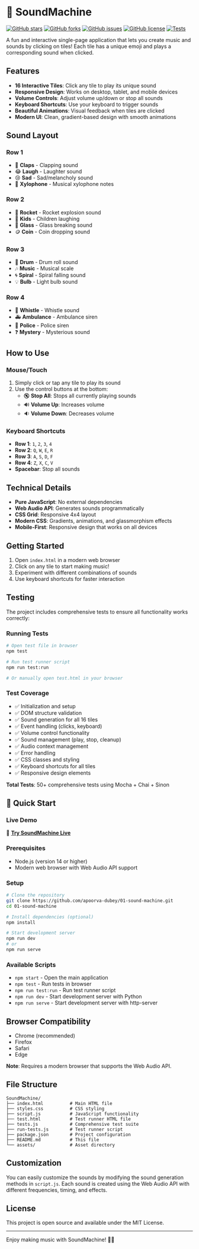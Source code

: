 # 🎵 SoundMachine

[![GitHub stars](https://img.shields.io/github/stars/apoorva-dubey/01-sound-machine?style=social)](https://github.com/apoorva-dubey/01-sound-machine/stargazers)
[![GitHub forks](https://img.shields.io/github/forks/apoorva-dubey/01-sound-machine?style=social)](https://github.com/apoorva-dubey/01-sound-machine/network)
[![GitHub issues](https://img.shields.io/github/issues/apoorva-dubey/01-sound-machine)](https://github.com/apoorva-dubey/01-sound-machine/issues)
[![GitHub license](https://img.shields.io/github/license/apoorva-dubey/01-sound-machine)](https://github.com/apoorva-dubey/01-sound-machine/blob/main/LICENSE)
[![Tests](https://img.shields.io/badge/tests-50%2B%20passing-brightgreen)](https://apoorva-dubey.github.io/01-sound-machine/test.html)

A fun and interactive single-page application that lets you create music and sounds by clicking on tiles! Each tile has a unique emoji and plays a corresponding sound when clicked.

## Features

- **16 Interactive Tiles**: Click any tile to play its unique sound
- **Responsive Design**: Works on desktop, tablet, and mobile devices
- **Volume Controls**: Adjust volume up/down or stop all sounds
- **Keyboard Shortcuts**: Use your keyboard to trigger sounds
- **Beautiful Animations**: Visual feedback when tiles are clicked
- **Modern UI**: Clean, gradient-based design with smooth animations

## Sound Layout

### Row 1
- 👏 **Claps** - Clapping sound
- 😂 **Laugh** - Laughter sound
- 😢 **Sad** - Sad/melancholy sound
- 🎵 **Xylophone** - Musical xylophone notes

### Row 2
- 🚀 **Rocket** - Rocket explosion sound
- 👶 **Kids** - Children laughing
- 🥂 **Glass** - Glass breaking sound
- 🪙 **Coin** - Coin dropping sound

### Row 3
- 🥁 **Drum** - Drum roll sound
- 🎶 **Music** - Musical scale
- 🌀 **Spiral** - Spiral falling sound
- 💡 **Bulb** - Light bulb sound

### Row 4
- 📢 **Whistle** - Whistle sound
- 🚑 **Ambulance** - Ambulance siren
- 🚓 **Police** - Police siren
- ❓ **Mystery** - Mysterious sound

## How to Use

### Mouse/Touch
1. Simply click or tap any tile to play its sound
2. Use the control buttons at the bottom:
   - 🔇 **Stop All**: Stops all currently playing sounds
   - 🔊 **Volume Up**: Increases volume
   - 🔉 **Volume Down**: Decreases volume

### Keyboard Shortcuts
- **Row 1**: `1`, `2`, `3`, `4`
- **Row 2**: `Q`, `W`, `E`, `R`
- **Row 3**: `A`, `S`, `D`, `F`
- **Row 4**: `Z`, `X`, `C`, `V`
- **Spacebar**: Stop all sounds

## Technical Details

- **Pure JavaScript**: No external dependencies
- **Web Audio API**: Generates sounds programmatically
- **CSS Grid**: Responsive 4x4 layout
- **Modern CSS**: Gradients, animations, and glassmorphism effects
- **Mobile-First**: Responsive design that works on all devices

## Getting Started

1. Open `index.html` in a modern web browser
2. Click on any tile to start making music!
3. Experiment with different combinations of sounds
4. Use keyboard shortcuts for faster interaction

## Testing

The project includes comprehensive tests to ensure all functionality works correctly:

### Running Tests
```bash
# Open test file in browser
npm test

# Run test runner script
npm run test:run

# Or manually open test.html in your browser
```

### Test Coverage
- ✅ Initialization and setup
- ✅ DOM structure validation  
- ✅ Sound generation for all 16 tiles
- ✅ Event handling (clicks, keyboard)
- ✅ Volume control functionality
- ✅ Sound management (play, stop, cleanup)
- ✅ Audio context management
- ✅ Error handling
- ✅ CSS classes and styling
- ✅ Keyboard shortcuts for all tiles
- ✅ Responsive design elements

**Total Tests**: 50+ comprehensive tests using Mocha + Chai + Sinon

## 🚀 Quick Start

### Live Demo
🎵 **[Try SoundMachine Live](https://apoorva-dubey.github.io/01-sound-machine/)**

### Prerequisites
- Node.js (version 14 or higher)
- Modern web browser with Web Audio API support

### Setup
```bash
# Clone the repository
git clone https://github.com/apoorva-dubey/01-sound-machine.git
cd 01-sound-machine

# Install dependencies (optional)
npm install

# Start development server
npm run dev
# or
npm run serve
```

### Available Scripts
- `npm start` - Open the main application
- `npm test` - Run tests in browser
- `npm run test:run` - Run test runner script
- `npm run dev` - Start development server with Python
- `npm run serve` - Start development server with http-server

## Browser Compatibility

- Chrome (recommended)
- Firefox
- Safari
- Edge

**Note**: Requires a modern browser that supports the Web Audio API.

## File Structure

```
SoundMachine/
├── index.html          # Main HTML file
├── styles.css          # CSS styling
├── script.js           # JavaScript functionality
├── test.html           # Test runner HTML file
├── tests.js            # Comprehensive test suite
├── run-tests.js        # Test runner script
├── package.json        # Project configuration
├── README.md           # This file
└── assets/             # Asset directory
```

## Customization

You can easily customize the sounds by modifying the sound generation methods in `script.js`. Each sound is created using the Web Audio API with different frequencies, timing, and effects.

## License

This project is open source and available under the MIT License.

---

Enjoy making music with SoundMachine! 🎵✨ 